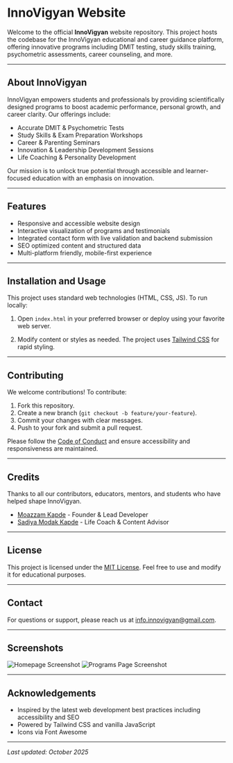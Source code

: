 # InnoVigyan Website

Welcome to the official **InnoVigyan** website repository. This project hosts the codebase for the InnoVigyan educational and career guidance platform, offering innovative programs including DMIT testing, study skills training, psychometric assessments, career counseling, and more.

---

## About InnoVigyan

InnoVigyan empowers students and professionals by providing scientifically designed programs to boost academic performance, personal growth, and career clarity. Our offerings include:

- Accurate DMIT & Psychometric Tests
- Study Skills & Exam Preparation Workshops
- Career & Parenting Seminars
- Innovation & Leadership Development Sessions
- Life Coaching & Personality Development

Our mission is to unlock true potential through accessible and learner-focused education with an emphasis on innovation.

---

## Features

- Responsive and accessible website design
- Interactive visualization of programs and testimonials
- Integrated contact form with live validation and backend submission
- SEO optimized content and structured data
- Multi-platform friendly, mobile-first experience

---

## Installation and Usage

This project uses standard web technologies (HTML, CSS, JS). To run locally:

1. Open `index.html` in your preferred browser or deploy using your favorite web server.

2. Modify content or styles as needed. The project uses [Tailwind CSS](https://tailwindcss.com/) for rapid styling.

---

## Contributing

We welcome contributions! To contribute:

1. Fork this repository.
2. Create a new branch (`git checkout -b feature/your-feature`).
3. Commit your changes with clear messages.
4. Push to your fork and submit a pull request.

Please follow the [Code of Conduct](CODE_OF_CONDUCT.md) and ensure accessibility and responsiveness are maintained.

---

## Credits

Thanks to all our contributors, educators, mentors, and students who have helped shape InnoVigyan.

- [Moazzam Kapde](https://github.com/moazzamkapde) - Founder & Lead Developer
- [Sadiya Modak Kapde](https://github.com/sadiyamodakkapde) - Life Coach & Content Advisor

---

## License

This project is licensed under the [MIT License](LICENSE). Feel free to use and modify it for educational purposes.

---

## Contact

For questions or support, please reach us at [info.innovigyan@gmail.com](mailto:info.innovigyan@gmail.com).

---

## Screenshots

![Homepage Screenshot](./assets/screenshots/homepage.png)
![Programs Page Screenshot](./assets/screenshots/programs.png)

---

## Acknowledgements

- Inspired by the latest web development best practices including accessibility and SEO
- Powered by Tailwind CSS and vanilla JavaScript
- Icons via Font Awesome

---

_Last updated: October 2025_
